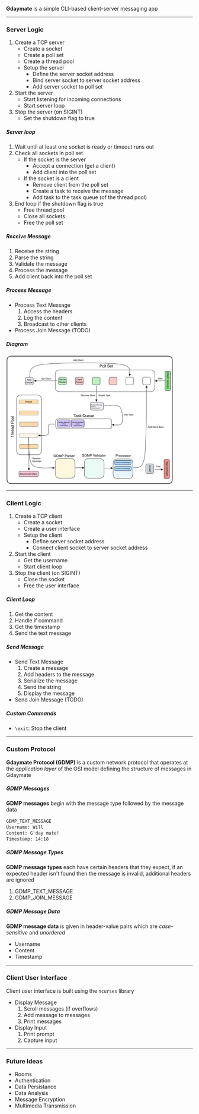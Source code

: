 **Gdaymate** is a simple CLI-based client-server messaging app

---

### Server Logic

1. Create a TCP server
	- Create a socket
	- Create a poll set
	- Create a thread pool
	- Setup the server
		- Define the server socket address
		- Bind server socket to server socket address
		- Add server socket to poll set
2. Start the server
	- Start listening for incoming connections
	- Start server loop
3. Stop the server (on SIGINT)
	- Set the shutdown flag to true
	
##### Server loop

1. Wait until at least one socket is ready or timeout runs out
2. Check all sockets in poll set
	- If the socket is the server
		- Accept a connection (get a client)
		- Add client into the poll set
	- If the socket is a client
		- Remove client from the poll set
		- Create a task to receive the message
		- Add task to the task queue (of the thread pool)
3. End loop if the shutdown flag is true
	- Free thread pool
	- Close all sockets
	- Free the poll set
		
##### Receive Message

1. Receive the string
2. Parse the string
3. Validate the message
4. Process the message
5. Add client back into the poll set

##### Process Message

- Process Text Message
	1. Access the headers
	2. Log the content
	3. Broadcast to other clients
- Process Join Message (TODO)

##### Diagram

<img src="images/server_diagram.png" width="450"/>

---

### Client Logic

1. Create a TCP client
	- Create a socket
	- Create a user interface
	- Setup the client
		- Define server socket address
		- Connect client socket to server socket address
1. Start the client
	- Get the username
	- Start client loop
2. Stop the client (on SIGINT)
	- Close the socket
	- Free the user interface

##### Client Loop

1. Get the content
2. Handle if command
3. Get the timestamp
4. Send the text message

##### Send Message

- Send Text Message
	1. Create a message
	2. Add headers to the message
	3. Serialize the message
	4. Send the string
	5. Display the message
- Send Join Message (TODO)

##### Custom Commands

- `\exit`: Stop the client

---

### Custom Protocol

**Gdaymate Protocol (GDMP)** is a custom network protocol that operates at the *application layer* of the OSI model defining the structure of messages in Gdaymate

##### GDMP Messages

**GDMP messages** begin with the message type followed by the message data

```
GDMP_TEXT_MESSAGE
Username: Will
Content: G'day mate!
Timestamp: 14:18
```

##### GDMP Message Types

**GDMP message types** each have certain headers that they expect, if an expected header isn't found then the message is invalid, additional headers are ignored

1. GDMP_TEXT_MESSAGE
2. GDMP_JOIN_MESSAGE

##### GDMP Message Data

**GDMP message data** is given in header-value pairs which are *case-sensitive* and *unordered*

- Username
- Content
- Timestamp

---

### Client User Interface

Client user interface is built using the `ncurses` library

- Display Message
	1. Scroll messages (if overflows)
	2. Add message to messages
	3. Print messages
- Display Input
	1. Print prompt
	2. Capture input

---

### Future Ideas

- Rooms
- Authentication
- Data Persistance
- Data Analysis
- Message Encryption
- Multimedia Transmission
